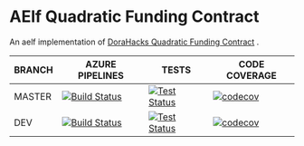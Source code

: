 # AElf Quadratic Funding Contract

An aelf implementation
of [DoraHacks Quadratic Funding Contract](https://github.com/dorahacksglobal/qf-grant-contract/blob/master/others/ManageableGrant.sol)
.

BRANCH | AZURE PIPELINES                                                                                                                                                                                              | TESTS                                                                                                                                                                                                                                | CODE COVERAGE
-------|--------------------------------------------------------------------------------------------------------------------------------------------------------------------------------------------------------------|--------------------------------------------------------------------------------------------------------------------------------------------------------------------------------------------------------------------------------------|--------------
MASTER   | [![Build Status](https://dev.azure.com/AElfProject/aelf-quadratic-funding-contract/_apis/build/status/AElfProject.aelf-quadratic-funding-contract?branchName=master)](https://dev.azure.com/AElfProject/aelf-quadratic-funding-contract/_build/latest?definitionId=39&branchName=master) | [![Test Status](https://img.shields.io/azure-devops/tests/AElfProject/aelf-quadratic-funding-contract/39/master)](https://dev.azure.com/AElfProject/aelf-quadratic-funding-contract/_build/latest?definitionId=39&branchName=master) |[![codecov](https://codecov.io/gh/AElfProject/aelf-quadratic-funding-contract/branch/master/graph/badge.svg?token=OXzZsgcGZ0)](https://codecov.io/gh/AElfProject/aelf-quadratic-funding-contract)
DEV    | [![Build Status](https://dev.azure.com/AElfProject/aelf-quadratic-funding-contract/_apis/build/status/AElfProject.aelf-quadratic-funding-contract?branchName=dev)](https://dev.azure.com/AElfProject/aelf-quadratic-funding-contract/_build/latest?definitionId=39&branchName=dev)   | [![Test Status](https://img.shields.io/azure-devops/tests/AElfProject/aelf-quadratic-funding-contract/39/dev)](https://dev.azure.com/AElfProject/aelf-quadratic-funding-contract/_build/latest?definitionId=39&branchName=dev)       | [![codecov](https://codecov.io/gh/AElfProject/aelf-quadratic-funding-contract/branch/main/graph/badge.svg?token=OXzZsgcGZ0)](https://codecov.io/gh/AElfProject/aelf-quadratic-funding-contract)